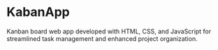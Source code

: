 # KabanApp
Kanban board web app developed with HTML, CSS, and JavaScript for streamlined task management and enhanced project organization.
